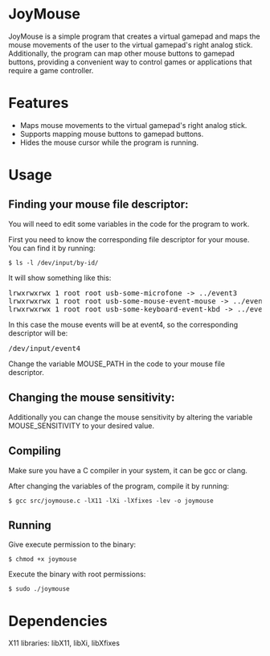 # JoyMouse
JoyMouse is a simple program that creates a virtual gamepad and maps the mouse movements of the user to the virtual gamepad's right analog stick. Additionally, the program can map other mouse buttons to gamepad buttons, providing a convenient way to control games or applications that require a game controller.

# Features
- Maps mouse movements to the virtual gamepad's right analog stick.
- Supports mapping mouse buttons to gamepad buttons.
- Hides the mouse cursor while the program is running.

# Usage

## Finding your mouse file descriptor:
You will need to edit some variables in the code for the program to work.

First you need to know the corresponding file descriptor for your mouse.
You can find it by running:
```
$ ls -l /dev/input/by-id/
```
It will show something like this:
<pre>
lrwxrwxrwx 1 root root usb-some-microfone -> ../event3  
lrwxrwxrwx 1 root root usb-some-mouse-event-mouse -> ../event4  
lrwxrwxrwx 1 root root usb-some-keyboard-event-kbd -> ../event5
</pre>

In this case the mouse events will be at event4, so the corresponding descriptor will be:
<pre>/dev/input/event4</pre>

Change the variable MOUSE_PATH in the code to your mouse file descriptor.
## Changing the mouse sensitivity:
Additionally you can change the mouse sensitivity by altering the variable MOUSE_SENSITIVITY to your desired value.


## Compiling
Make sure you have a C compiler in your system, it can be gcc or clang.

After changing the variables of the program, compile it by running:
```
$ gcc src/joymouse.c -lX11 -lXi -lXfixes -lev -o joymouse
```

## Running
Give execute permission to the binary:
```
$ chmod +x joymouse
```
Execute the binary with root permissions:
```
$ sudo ./joymouse
```

# Dependencies
X11 libraries: libX11, libXi, libXfixes